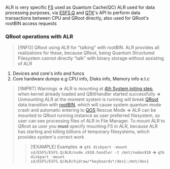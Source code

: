 ALR is very specific [FS](Filesystem%20Hierarchy.md) used as Quantum Cache(QC)
ALR used for data processing purposes, via [ESFS.Q](ESFS.Q.md) and [QTK](QTK.md)'s API to perform data transactions between CPU and QRoot directly, also used for QRoot's rootBIN access requests

### QRoot operations with ALR
>[!INFO]
>QRoot using ALR for "talking" with rootBIN. ALR provides all realizations for these, because QRoot, being Quantum Structured Filesystem cannot directly "talk" with binary storage without assisting of ALR 
1. Devices and core's info and funcs 
2. Core hardware dumps e.g CPU info, Disks info, Memory info e.t.c

>[!IMPRT] Warnings
>**→** ALR is mounting at [4th System initing step](System%20bootloading%20process.md), when kernel already loaded and QBitHandler started successfully
>**→** Unmounting ALR at the moment system is running will break [QRoot](QRoot.md) data transition with [rootBIN](rootBIN.md), which will cause system quantum mode crash and automatic entering to [QOS](QOS⚛️.md) Rescue Mode
>**→** ALR can be mounted to QRoot running instance as user preferred filesystem, so user can see processing files of ALR in File Manager. To mount ALR to QRoot as user you **must** specify mounting FS in ALR, because ALR has starting and killing billions of temporary filesystems, which provides system's correct work
>>[!EXAMPLE]
>>Examples
>>**→** `qtk diskpart -mount sd/ESFS/ESFS.Q/ALR/node.s910.handler -t /mnt/nodes910`
>>**→** `qtk diskpart -mount sd/ESFS/ESFS.Q/ALR/hidraw/*keyboards*/dev1:/mnt/dev1`